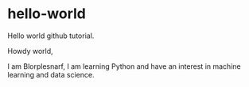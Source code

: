 # hello-world
Hello world github tutorial.

Howdy world,

I am Blorplesnarf, I am learning Python and have an interest in machine learning and data science.
